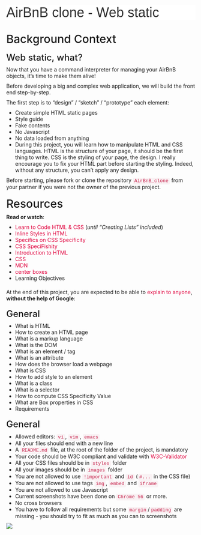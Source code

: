 <h1 class="gap" style="box-sizing: border-box; font-size: 36px; margin-top: 50px !important; margin-right: 0px; margin-bottom: 10px; margin-left: 0px; font-family: aktiv-grotesk, sans-serif; font-weight: 500; line-height: 1.1; color: rgb(51, 51, 51); font-style: normal; font-variant-ligatures: normal; font-variant-caps: normal; letter-spacing: normal; orphans: 2; text-align: start; text-indent: 0px; text-transform: none; white-space: normal; widows: 2; word-spacing: 0px; -webkit-text-stroke-width: 0px; background-color: rgb(255, 255, 255); text-decoration-thickness: initial; text-decoration-style: initial; text-decoration-color: initial;">AirBnB clone - Web static</h1>
<p><img src="https://holbertonintranet.s3.amazonaws.com/uploads/medias/2021/9/135ef103cf7ed150c9760aadc66844113dfc3d35.gif?X-Amz-Algorithm=AWS4-HMAC-SHA256&X-Amz-Credential=AKIARDDGGGOU5BHMTQX4%2F20211119%2Fus-east-1%2Fs3%2Faws4_request&X-Amz-Date=20211119T212351Z&X-Amz-Expires=86400&X-Amz-SignedHeaders=host&X-Amz-Signature=9b714dc0e9310b7a8ac40549631f17d1245ad5c939bc69ab33382fdac91d41cd" alt="" style="box-sizing: border-box; border: 0px; height: auto; max-width: 100%;"></p>
<h2 style="box-sizing: border-box; font-family: inherit; font-weight: 500; line-height: 1.1; color: inherit; margin-top: 20px; margin-bottom: 10px; font-size: 30px;">Background Context</h2>
<h3 style="box-sizing: border-box; font-family: inherit; font-weight: 500; line-height: 1.1; color: inherit; margin-top: 20px; margin-bottom: 10px; font-size: 24px;">Web static, what?</h3>
<p style="box-sizing: border-box; margin: 0px 0px 10px;">Now that you have a command interpreter for managing your AirBnB objects, it&rsquo;s time to make them alive!</p>
<p style="box-sizing: border-box; margin: 0px 0px 10px;">Before developing a big and complex web application, we will build the front end step-by-step.</p>
<p style="box-sizing: border-box; margin: 0px 0px 10px;">The first step is to &ldquo;design&rdquo; / &ldquo;sketch&rdquo; / &ldquo;prototype&rdquo; each element:</p>
<ul style="box-sizing: border-box; margin-top: 0px; margin-bottom: 10px;">
    <li style="box-sizing: border-box;">Create simple HTML static pages</li>
    <li style="box-sizing: border-box;">Style guide</li>
    <li style="box-sizing: border-box;">Fake contents</li>
    <li style="box-sizing: border-box;">No Javascript</li>
    <li style="box-sizing: border-box;">No data loaded from anything</li>
    <li>During this project, you will learn how to manipulate HTML and CSS languages. HTML is the structure of your page, it should be the first thing to write. CSS is the styling of your page, the design. I really encourage you to fix your HTML part before starting the styling. Indeed, without any structure, you can&rsquo;t apply any design.</li>
</ul>
<p style="box-sizing: border-box; margin: 0px 0px 10px;"></p>
<p style="box-sizing: border-box; margin: 0px 0px 10px;">Before starting, please fork or clone the repository <code style='box-sizing: border-box; font-family: Menlo, Monaco, Consolas, "Courier New", monospace; font-size: 12.6px; padding: 2px 4px; color: rgb(199, 37, 78); background-color: rgb(249, 242, 244); border-radius: 4px;'>AirBnB_clone</code> from your partner if you were not the owner of the previous project.</p>
<h2 style="box-sizing: border-box; font-family: inherit; font-weight: 500; line-height: 1.1; color: inherit; margin-top: 20px; margin-bottom: 10px; font-size: 30px;">Resources</h2>
<p style="box-sizing: border-box; margin: 0px 0px 10px;"><strong style="box-sizing: border-box; font-weight: bold;">Read or watch</strong>:</p>
<ul style="box-sizing: border-box; margin-top: 0px; margin-bottom: 10px;">
    <li style="box-sizing: border-box;"><a href="https://intranet.hbtn.io/rltoken/qq7qrSgdVRuD1kPd_jf7Fw" style="box-sizing: border-box; background-color: transparent; color: rgb(224, 0, 60); text-decoration: none;" target="_blank" title="Learn to Code HTML & CSS">Learn to Code HTML &amp; CSS</a> (<em style="box-sizing: border-box;">until &ldquo;Creating Lists&rdquo; included</em>)</li>
    <li style="box-sizing: border-box;"><a href="https://intranet.hbtn.io/rltoken/Hx5KFagrj9L-HtAZ8SHK1Q" style="box-sizing: border-box; background-color: transparent; color: rgb(224, 0, 60); text-decoration: none;" target="_blank" title="Inline Styles in HTML">Inline Styles in HTML</a></li>
    <li style="box-sizing: border-box;"><a href="https://intranet.hbtn.io/rltoken/sO3wz-QbhwYdKJqvokC4PA" style="box-sizing: border-box; background-color: transparent; color: rgb(224, 0, 60); text-decoration: none;" target="_blank" title="Specifics on CSS Specificity">Specifics on CSS Specificity</a></li>
    <li style="box-sizing: border-box;"><a href="https://intranet.hbtn.io/rltoken/NvqQf3dgY64bb-QWC5Cueg" style="box-sizing: border-box; background-color: transparent; color: rgb(224, 0, 60); text-decoration: none;" target="_blank" title="CSS SpeciFishity">CSS SpeciFishity</a></li>
    <li style="box-sizing: border-box;"><a href="https://intranet.hbtn.io/rltoken/STaxnOI5qv1enUuwIALelw" style="box-sizing: border-box; background-color: transparent; color: rgb(224, 0, 60); text-decoration: none;" target="_blank" title="Introduction to HTML">Introduction to HTML</a></li>
    <li style="box-sizing: border-box;"><a href="https://intranet.hbtn.io/rltoken/g-uj9Azx1rALX49xCZHK0w" style="box-sizing: border-box; background-color: transparent; color: rgb(224, 0, 60); text-decoration: none;" target="_blank" title="CSS">CSS</a></li>
    <li style="box-sizing: border-box;"><a href="https://intranet.hbtn.io/rltoken/El1BHRNNO2hPEcOt_XwF-Q" style="box-sizing: border-box; background-color: transparent; color: rgb(224, 0, 60); text-decoration: none;" target="_blank" title="MDN">MDN</a></li>
    <li style="box-sizing: border-box;"><a href="https://intranet.hbtn.io/rltoken/HI0qRNDq20cgICIhO18kUQ" style="box-sizing: border-box; background-color: transparent; color: rgb(224, 0, 60); text-decoration: none;" target="_blank" title="center boxes">center boxes</a></li>
    <li>Learning Objectives</li>
</ul>
<h2 style="box-sizing: border-box; font-family: inherit; font-weight: 500; line-height: 1.1; color: inherit; margin-top: 20px; margin-bottom: 10px; font-size: 30px;"></h2>
<p style="box-sizing: border-box; margin: 0px 0px 10px;">At the end of this project, you are expected to be able to <a href="https://intranet.hbtn.io/rltoken/O8BWXDOfoda19l0QdcprUg" style="box-sizing: border-box; background-color: transparent; color: rgb(224, 0, 60); text-decoration: none;" target="_blank" title="explain to anyone">explain to anyone</a>, <strong style="box-sizing: border-box; font-weight: bold;">without the help of Google</strong>:</p>
<h3 style="box-sizing: border-box; font-family: inherit; font-weight: 500; line-height: 1.1; color: inherit; margin-top: 20px; margin-bottom: 10px; font-size: 24px;">General</h3>
<ul style="box-sizing: border-box; margin-top: 0px; margin-bottom: 10px;">
    <li style="box-sizing: border-box;">What is HTML</li>
    <li style="box-sizing: border-box;">How to create an HTML page</li>
    <li style="box-sizing: border-box;">What is a markup language</li>
    <li style="box-sizing: border-box;">What is the DOM</li>
    <li style="box-sizing: border-box;">What is an element / tag</li>
    <li style="box-sizing: border-box;">What is an attribute</li>
    <li style="box-sizing: border-box;">How does the browser load a webpage</li>
    <li style="box-sizing: border-box;">What is CSS</li>
    <li style="box-sizing: border-box;">How to add style to an element</li>
    <li style="box-sizing: border-box;">What is a class</li>
    <li style="box-sizing: border-box;">What is a selector</li>
    <li style="box-sizing: border-box;">How to compute CSS Specificity Value</li>
    <li style="box-sizing: border-box;">What are Box properties in CSS</li>
    <li>Requirements</li>
</ul>
<h2 style="box-sizing: border-box; font-family: inherit; font-weight: 500; line-height: 1.1; color: inherit; margin-top: 20px; margin-bottom: 10px; font-size: 30px;"></h2>
<h3 style="box-sizing: border-box; font-family: inherit; font-weight: 500; line-height: 1.1; color: inherit; margin-top: 20px; margin-bottom: 10px; font-size: 24px;">General</h3>
<ul style="box-sizing: border-box; margin-top: 0px; margin-bottom: 10px;">
    <li style="box-sizing: border-box;">Allowed editors: <code style='box-sizing: border-box; font-family: Menlo, Monaco, Consolas, "Courier New", monospace; font-size: 12.6px; padding: 2px 4px; color: rgb(199, 37, 78); background-color: rgb(249, 242, 244); border-radius: 4px;'>vi</code>, <code style='box-sizing: border-box; font-family: Menlo, Monaco, Consolas, "Courier New", monospace; font-size: 12.6px; padding: 2px 4px; color: rgb(199, 37, 78); background-color: rgb(249, 242, 244); border-radius: 4px;'>vim</code>, <code style='box-sizing: border-box; font-family: Menlo, Monaco, Consolas, "Courier New", monospace; font-size: 12.6px; padding: 2px 4px; color: rgb(199, 37, 78); background-color: rgb(249, 242, 244); border-radius: 4px;'>emacs</code></li>
    <li style="box-sizing: border-box;">All your files should end with a new line</li>
    <li style="box-sizing: border-box;">A <code style='box-sizing: border-box; font-family: Menlo, Monaco, Consolas, "Courier New", monospace; font-size: 12.6px; padding: 2px 4px; color: rgb(199, 37, 78); background-color: rgb(249, 242, 244); border-radius: 4px;'>README.md</code> file, at the root of the folder of the project, is mandatory</li>
    <li style="box-sizing: border-box;">Your code should be W3C compliant and validate with <a href="https://intranet.hbtn.io/rltoken/4dtXqWSyIeSCFVqQ9Eo6NA" style="box-sizing: border-box; background-color: transparent; color: rgb(224, 0, 60); text-decoration: none;" target="_blank" title="W3C-Validator">W3C-Validator</a></li>
    <li style="box-sizing: border-box;">All your CSS files should be in <code style='box-sizing: border-box; font-family: Menlo, Monaco, Consolas, "Courier New", monospace; font-size: 12.6px; padding: 2px 4px; color: rgb(199, 37, 78); background-color: rgb(249, 242, 244); border-radius: 4px;'>styles</code> folder</li>
    <li style="box-sizing: border-box;">All your images should be in <code style='box-sizing: border-box; font-family: Menlo, Monaco, Consolas, "Courier New", monospace; font-size: 12.6px; padding: 2px 4px; color: rgb(199, 37, 78); background-color: rgb(249, 242, 244); border-radius: 4px;'>images</code> folder</li>
    <li style="box-sizing: border-box;">You are not allowed to use <code style='box-sizing: border-box; font-family: Menlo, Monaco, Consolas, "Courier New", monospace; font-size: 12.6px; padding: 2px 4px; color: rgb(199, 37, 78); background-color: rgb(249, 242, 244); border-radius: 4px;'>!important</code> and <code style='box-sizing: border-box; font-family: Menlo, Monaco, Consolas, "Courier New", monospace; font-size: 12.6px; padding: 2px 4px; color: rgb(199, 37, 78); background-color: rgb(249, 242, 244); border-radius: 4px;'>id</code> (<code style='box-sizing: border-box; font-family: Menlo, Monaco, Consolas, "Courier New", monospace; font-size: 12.6px; padding: 2px 4px; color: rgb(199, 37, 78); background-color: rgb(249, 242, 244); border-radius: 4px;'>#...</code> in the CSS file)</li>
    <li style="box-sizing: border-box;">You are not allowed to use tags <code style='box-sizing: border-box; font-family: Menlo, Monaco, Consolas, "Courier New", monospace; font-size: 12.6px; padding: 2px 4px; color: rgb(199, 37, 78); background-color: rgb(249, 242, 244); border-radius: 4px;'>img</code>, <code style='box-sizing: border-box; font-family: Menlo, Monaco, Consolas, "Courier New", monospace; font-size: 12.6px; padding: 2px 4px; color: rgb(199, 37, 78); background-color: rgb(249, 242, 244); border-radius: 4px;'>embed</code> and <code style='box-sizing: border-box; font-family: Menlo, Monaco, Consolas, "Courier New", monospace; font-size: 12.6px; padding: 2px 4px; color: rgb(199, 37, 78); background-color: rgb(249, 242, 244); border-radius: 4px;'>iframe</code></li>
    <li style="box-sizing: border-box;">You are not allowed to use Javascript</li>
    <li style="box-sizing: border-box;">Current screenshots have been done on <code style='box-sizing: border-box; font-family: Menlo, Monaco, Consolas, "Courier New", monospace; font-size: 12.6px; padding: 2px 4px; color: rgb(199, 37, 78); background-color: rgb(249, 242, 244); border-radius: 4px;'>Chrome 56</code> or more.</li>
    <li style="box-sizing: border-box;">No cross browsers</li>
    <li style="box-sizing: border-box;">You have to follow all requirements but some <code style='box-sizing: border-box; font-family: Menlo, Monaco, Consolas, "Courier New", monospace; font-size: 12.6px; padding: 2px 4px; color: rgb(199, 37, 78); background-color: rgb(249, 242, 244); border-radius: 4px;'>margin</code>/<code style='box-sizing: border-box; font-family: Menlo, Monaco, Consolas, "Courier New", monospace; font-size: 12.6px; padding: 2px 4px; color: rgb(199, 37, 78); background-color: rgb(249, 242, 244); border-radius: 4px;'>padding</code> are missing - you should try to fit as much as you can to screenshots</li>
</ul>

<img src="https://s3.amazonaws.com/intranet-projects-files/concepts/74/hbnb_step1.png"> 
